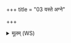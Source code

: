 +++
title = "03 यस्ते अग्ने"

+++
<details><summary>मूलम् (WS)</summary>

यस्ते अग्ने सुमतिं मर्तो अख्यत् सहसः सूनो ऽति स प्र श्रुण्वे ।  
इषं दधानो वहमानो अश्वैरा स द्युमाङ् अमवान् भूषति द्यून् ॥ ४ ॥ द्युन्  
श्रुधी नो अग्ने सदने सधस्थे युक्ष्वा प्रथममृतस्य द्रवित्नुम् ।  
आ नो वह रोदसी वेदपुत्रे माकिर्देवानामप भूरिह स्याः ॥ ५ ॥
</details>